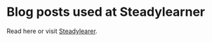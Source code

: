 # Blog posts used at Steadylearner

Read here or visit [Steadylearer](https://www.steadylearner.com/blog/search/Rust).
